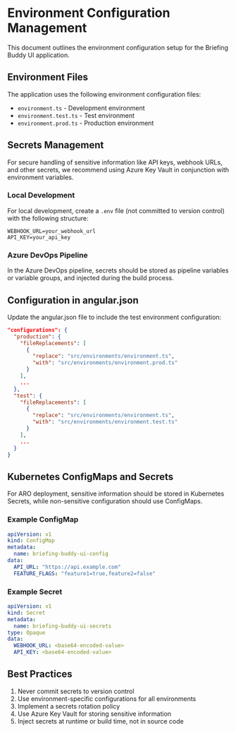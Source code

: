 # Environment Configuration Management

This document outlines the environment configuration setup for the Briefing Buddy UI application.

## Environment Files

The application uses the following environment configuration files:

- `environment.ts` - Development environment
- `environment.test.ts` - Test environment
- `environment.prod.ts` - Production environment

## Secrets Management

For secure handling of sensitive information like API keys, webhook URLs, and other secrets, we recommend using Azure Key Vault in conjunction with environment variables.

### Local Development

For local development, create a `.env` file (not committed to version control) with the following structure:

```
WEBHOOK_URL=your_webhook_url
API_KEY=your_api_key
```

### Azure DevOps Pipeline

In the Azure DevOps pipeline, secrets should be stored as pipeline variables or variable groups, and injected during the build process.

## Configuration in angular.json

Update the angular.json file to include the test environment configuration:

```json
"configurations": {
  "production": {
    "fileReplacements": [
      {
        "replace": "src/environments/environment.ts",
        "with": "src/environments/environment.prod.ts"
      }
    ],
    ...
  },
  "test": {
    "fileReplacements": [
      {
        "replace": "src/environments/environment.ts",
        "with": "src/environments/environment.test.ts"
      }
    ],
    ...
  }
}
```

## Kubernetes ConfigMaps and Secrets

For ARO deployment, sensitive information should be stored in Kubernetes Secrets, while non-sensitive configuration should use ConfigMaps.

### Example ConfigMap

```yaml
apiVersion: v1
kind: ConfigMap
metadata:
  name: briefing-buddy-ui-config
data:
  API_URL: "https://api.example.com"
  FEATURE_FLAGS: "feature1=true,feature2=false"
```

### Example Secret

```yaml
apiVersion: v1
kind: Secret
metadata:
  name: briefing-buddy-ui-secrets
type: Opaque
data:
  WEBHOOK_URL: <base64-encoded-value>
  API_KEY: <base64-encoded-value>
```

## Best Practices

1. Never commit secrets to version control
2. Use environment-specific configurations for all environments
3. Implement a secrets rotation policy
4. Use Azure Key Vault for storing sensitive information
5. Inject secrets at runtime or build time, not in source code
